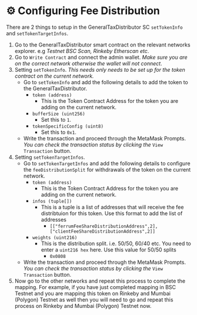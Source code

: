 # ⚙ Configuring Fee Distribution



There are 2 things to setup in the GeneralTaxDistributor SC `setTokenInfo` and `setTokenTargetInfos`.

1. Go to the GeneralTaxDistributor smart contract on the relevant networks explorer. e.g _Testnet BSC Scan, Rinkeby Etherscan etc_.
2. Go to `Write Contract` and connect the admin wallet. _Make sure you are on the correct network otherwise the wallet will not connect_.
3. Setting `setTokenInfo`. _This needs only needs to be set up for the token contract on the current network._
   * Go to `setTokenInfo` and add the following details to add the token to the GeneralTaxDistributor.
     * `token (address)`
       * This is the Token Contract Address for the token you are adding on the current network.
     * `bufferSize (uint256)`
       * Set this to `1`.
     * `tokenSpecificConfig (uint8)`
       * Set this to `0x1`.
   * Write the transaction and proceed through the MetaMask Prompts. _You can check the transaction status by clicking the_ `View Transaction` button.
4. Setting `setTokenTargetInfos`.
   * Go to `setTokenTargetInfos` and add the following details to configure the `feeDistributionSplit` for withdrawals of the token on the current network.
     * `token (address)`
       * This is the Token Contract Address for the token you are adding on the current network.
     * `infos (tuple[])`
       * This is a tuple is a list of addresses that will receive the fee distribtuion for this token. Use this format to add the list of addresses
         * `[["ferrumFeeShareDistributionAddress",2], ["clientFeeShareDistributionAddress",2]]`
     * `weights (uint216)`
       * This is the distribution split. i.e. 50/50, 60/40 etc. You need to enter a `uint216 hex` here. Use this value for 50/50 splits
         * `0x0808`
   * Write the transaction and proceed through the MetaMask Prompts. _You can check the transaction status by clicking the_ `View Transaction` button.
5. Now go to the other networks and repeat this process to complete the mapping. For example, if you have just completed mapping in BSC Testnet and you are mapping this token on Rinkeby and Mumbai (Polygon) Testnet as well then you will need to go and repeat this process on Rinkeby and Mumbai (Polygon) Testnet now.
